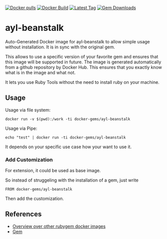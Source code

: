 [![Docker pulls](https://img.shields.io/docker/pulls/rubygem/ayl-beanstalk.svg)](https://hub.docker.com/r/rubygem/ayl-beanstalk/)
[![Docker Build](https://img.shields.io/docker/automated/rubygem/ayl-beanstalk.svg)](https://hub.docker.com/r/rubygem/ayl-beanstalk/)
[![Latest Tag](https://img.shields.io/github/tag/docker-rubygem/ayl-beanstalk.svg)](https://hub.docker.com/r/rubygem/ayl-beanstalk/)
[![Gem Downloads](https://img.shields.io/gem/dt/ayl-beanstalk.svg)](https://rubygems.org/gems/ayl-beanstalk/)
# ayl-beanstalk

Auto-Generated Docker image for ayl-beanstalk to allow simple usage without installation.
It is in sync with the original gem.

This allows to use a specific version of your favorite gem and ensures that this image will be supported in future.
The image is generated automatically from a github repository by Docker Hub.
This ensures that you exactly know what is in the image and what not.

It lets you use Ruby Tools without the need to install ruby on your machine.

## Usage

Usage via file system:

`docker run -v $(pwd):/work -ti docker-gems/ayl-beanstalk`

Usage via Pipe:

`echo "test" | docker run -ti docker-gems/ayl-beanstalk`

It depends on your specific use case how your want to use it.

### Add Customization

For extension, it could be used as base image.

So instead of struggeling with the installation of a gem, just write

`FROM docker-gems/ayl-beanstalk`

Then add the customization.

## References

 - [Overview over other rubygem docker images](https://github.com/thinkbot/docker-rubygem)
 - [Gem](https://rubygems.org/gems/ayl-beanstalk/)
